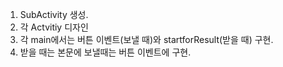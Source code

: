 1. SubActivity 생성.
2. 각 Actvitiy 디자인
3. 각 main에서는 버튼 이벤트(보낼 때)와 startforResult(받을 때) 구현.
4. 받을 때는 본문에 보낼때는 버튼 이벤트에 구현.

